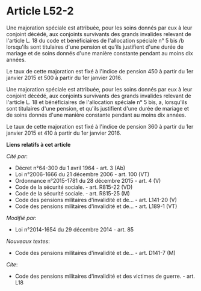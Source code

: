 # Article L52-2

Une majoration spéciale est attribuée, pour les soins donnés par eux à leur conjoint décédé, aux conjoints survivants des
grands invalides relevant de l'article L. 18 du code et bénéficiaires de l'allocation spéciale n° 5 bis /b lorsqu'ils sont
titulaires d'une pension et qu'ils justifient d'une durée de mariage et de soins donnés d'une manière constante pendant au
moins dix années. 

Le taux de cette majoration est fixé à l'indice de pension 450 à partir du 1er janvier 2015 et 500 à partir du 1er janvier
2016. 

Une majoration spéciale est attribuée, pour les soins donnés par eux à leur conjoint décédé, aux conjoints survivants des
grands invalides relevant de l'article L. 18 et bénéficiaires de l'allocation spéciale n° 5 bis, a, lorsqu'ils sont
titulaires d'une pension, et qu'ils justifient d'une durée de mariage et de soins donnés d'une manière constante pendant au
moins dix années. 

Le taux de cette majoration est fixé à l'indice de pension 360 à partir du 1er janvier 2015 et 410 à partir du 1er janvier
2016.

**Liens relatifs à cet article**

_Cité par_:

  - Décret n°64-300 du 1 avril 1964 - art. 3 (Ab)
  - Loi n°2006-1666 du 21 décembre 2006 - art. 100 (VT)
  - Ordonnance n°2015-1781 du 28 décembre 2015 - art. 4 (V)
  - Code de la sécurité sociale. - art. R815-22 (VD)
  - Code de la sécurité sociale. - art. R815-25 (M)
  - Code des pensions militaires d'invalidité et de... - art. L141-20 (V)
  - Code des pensions militaires d'invalidité et de... - art. L189-1 (VT)

_Modifié par_:

  - Loi n°2014-1654 du 29 décembre 2014 - art. 85

_Nouveaux textes_:

  - Code des pensions militaires d'invalidité et de... - art. D141-7 (M)

_Cite_:

  - Code des pensions militaires d'invalidité et des victimes de guerre. - art. L18

